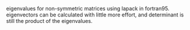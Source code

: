eigenvalues for non-symmetric matrices using lapack in fortran95. eigenvectors can be calculated with little more effort, and determinant is still the product of the eigenvalues.
